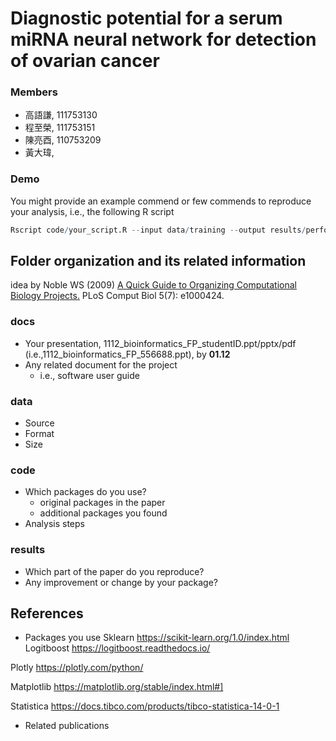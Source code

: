 # Diagnostic potential for a serum miRNA neural network for detection of ovarian cancer
### Members
* 高語謙, 111753130
* 程至榮, 111753151
* 陳亮酉, 110753209
* 黃大瑋,

### Demo 
You might provide an example commend or few commends to reproduce your analysis, i.e., the following R script
```R
Rscript code/your_script.R --input data/training --output results/performance.tsv
```

## Folder organization and its related information
idea by Noble WS (2009) [A Quick Guide to Organizing Computational Biology Projects.](https://journals.plos.org/ploscompbiol/article?id=10.1371/journal.pcbi.1000424) PLoS Comput Biol 5(7): e1000424.

### docs
* Your presentation, 1112_bioinformatics_FP_studentID.ppt/pptx/pdf (i.e.,1112_bioinformatics_FP_556688.ppt), by **01.12**
* Any related document for the project
  * i.e., software user guide

### data
* Source
* Format
* Size

### code
* Which packages do you use? 
  * original packages in the paper
  * additional packages you found
* Analysis steps

### results
* Which part of the paper do you reproduce?
* Any improvement or change by your package?

## References
* Packages you use
Sklearn https://scikit-learn.org/1.0/index.html
Logitboost https://logitboost.readthedocs.io/

Plotly https://plotly.com/python/

Matplotlib https://matplotlib.org/stable/index.html#]

Statistica https://docs.tibco.com/products/tibco-statistica-14-0-1

* Related publications
